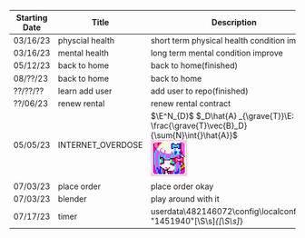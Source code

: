 | Starting Date | Title           | Description                                  |
| ------------- | --------------- | -------------------------------------------- |
| 03/16/23      | physcial health | short term physical health condition improve |
| 03/16/23      | mental health   | long term mental condition improve           |
| 05/12/23      | back to home    | back to home(finished)                       |
| 08/??/23      | back to home    | back to home                                 |
| ??/??/??      | learn add user  | add user to repo(finished)                   |
| ??/06/23      | renew rental    | renew rental contract                        |
| 05/05/23      |INTERNET_OVERDOSE| $\E^N_{D}$ $_D\hat{A} _{\grave{T}}\E: \frac{\grave{T}\vec{B}_D}{\sum{N}\int{}\hat{A}}$ <br> ![](https://raw.githubusercontent.com/DAF201/DAF201.github.io/main/static/Internet_Overdose.png)|
| 07/03/23      | place order     | place order okay                             |
| 07/03/23      | blender         | play around with it                          |
| 07/17/23      | timer           | userdata\482146072\config\localconfig.vdf <br /> "1451940"[\S\s]*{[\S\s]*}
